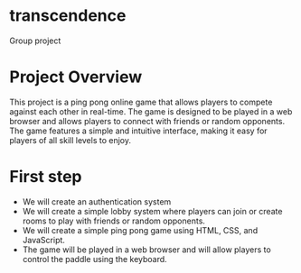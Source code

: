 # transcendence
Group project


# Project Overview
This project is a ping pong online game that allows players to compete against each other in real-time. The game is designed to be played in a web browser and allows players to connect with friends or random opponents. The game features a simple and intuitive interface, making it easy for players of all skill levels to enjoy.

# First step

- We will create an authentication system
- We will create a simple lobby system where players can join or create rooms to play with friends or random opponents.
- We will create a simple ping pong game using HTML, CSS, and JavaScript.
- The game will be played in a web browser and will allow players to control the paddle using the keyboard.

